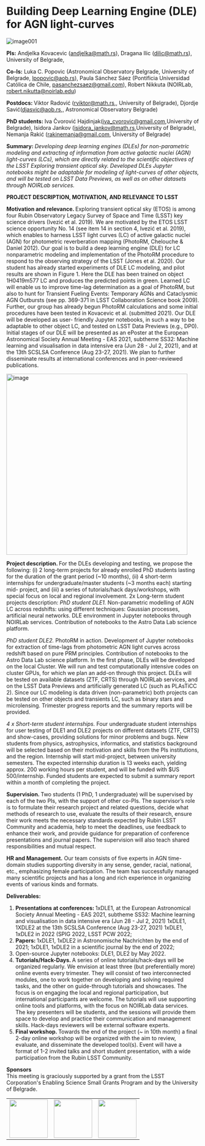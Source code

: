 # Building Deep Learning Engine (DLE) for AGN light-curves

![image001](https://user-images.githubusercontent.com/78701856/121324461-0b87ac80-c911-11eb-8196-2c688f61a4bd.png)

<b> PIs:</b>  Andjelka Kovacevic (andjelka@math.rs), Dragana Ilic (dilic@math.rs), University of Belgrade,

<b> Co-Is:</b>  Luka C. Popovic (Astronomical Observatory Belgrade, University of Belgrade, lpopovic@aob.rs), Paula Sánchez Sáez (Pontificia Universidad Católica de Chile, pasanchezsaez@gmail.com), Robert Nikkuta
(NOIRLab, robert.nikutta@noirlab.edu)

<b> Postdocs: </b> Viktor Radović (rviktor@math.rs,, University of Belgrade), Djordje Savić(djasvic@aob.rs,,
Astronomical Observatory Belgrade)

<b> PhD students: </b> Iva Čvorović Hajdinjak(iva_cvorovic@gmail.com,University of Belgrade), Isidora Jankov (isidora_jankov@math.rs,University of Belgrade), Nemanja Rakić (rakinemanja@gmail.com, University of Belgrade)

<b> Summary: </b> <i>  Developing deep learning engines (DLEs) for non-parametric modeling and extracting of information from active galactic nuclei (AGN) light-curves (LCs), which are directly related to the scientific objectives of the LSST Exploring transient optical sky. Developed DLEs Jupyter notebooks might be adaptable for modeling of light-curves of other objects, and will be tested on LSST Data Previews, as well as on other datasets through NOIRLab services. </i>


<b>  PROJECT DESCRIPTION, MOTIVATION, AND RELEVANCE TO LSST  </b>

<b> Motivation and relevance. </b> Exploring transient optical sky (ETOS) is among four Rubin Observatory Legacy Survey of Space and Time (LSST) key science drivers (Ivezić et al. 2019). We are motivated by the ETOS LSST science opportunity No. 14 (see item 14 in section 4, Ivezić et al. 2019), which enables to harness LSST light curves (LC) of active galactic nuclei (AGN) for photometric reverberation mapping (PhotoRM, Chelouche & Daniel 2012). Our goal is to build a deep learning engine (DLE) for LC nonparametric modeling and implementation of the PhotoRM procedure to respond to the observing strategy of the LSST (Jones et al. 2020). Our student has already started experiments of DLE LC modeling, and pilot results are shown in Figure 1. Here the DLE has been trained on object 1H0419m577 LC and produces the predicted points in green. Learned LC will
enable us to improve time-lag determination as a goal of
PhotoRM, but also to hunt for Transient Fueling Events:
Temporary AGNs and Cataclysmic AGN Outbursts (see pp.
369-371 in LSST Collaboration Science book 2009). Further,
our group has already begun PhotoRM calculations and
some initial procedures have been tested in Kovacevic et al.
(submitted 2021). Our DLE will be developed as user-
friendly Jupyter notebooks, in such a way to be adaptable to
other object LC, and tested on LSST Data Previews (e.g.,
DP0). Initial stages of our DLE will be presented as an
ePoster  at the  European Astronomical Society  Annual
Meeting - EAS 2021, subtheme SS32: Machine learning and visualisation in data intensive era (Jun 28 - Jul 2, 2021), and at the 13th SCSLSA Conference (Aug 23-27, 2021). We plan to further disseminate results at international conferences and in peer-reviewed publications.

<img width="473" alt="image" src="https://user-images.githubusercontent.com/78701856/121322214-14777e80-c90f-11eb-95d1-bd5e2e3a0c80.png">

<b> Project description. </b> For the DLEs developing and testing, we propose the following: (i) 2 long-term projects for already enrolled PhD students lasting for the duration of the grant period (~10 months), (ii) 4 short-term internships for undergraduate/master students (~3 months each) starting mid- project, and (iii) a series of tutorials/hack days/workshops, with special focus on local and regional involvement.
2x Long-term student projects description:
<i> PhD student DLE1. </i> Non-parametric modelling of AGN LC across redshifts: using different techniques: Gaussian processes, artificial neural networks. DLE environment in Jupyter notebooks through NOIRLab services. Contribution of notebooks to the Astro Data Lab science platform.


<i> PhD student DLE2. </i> PhotoRM in action. Development of Jupyter notebooks for extraction of time-lags from photometric AGN light curves across redshift based on pure PRM principles. Contribution of notebooks to the Astro Data Lab science platform.
In the first phase, DLEs will be developed on the local Cluster. We will run and test computationally intensive codes on cluster GPUs, for which we plan an add-on through this project. DLEs will be tested on available datasets (ZTF, CRTS) through NOIRLab services, and on the LSST Data Previews and artificially generated LC (such as PLAsTiCC 2). Since our LC modeling is data driven (non-parametric) both projects can be tested on other objects and transients LC, such as binary stars and microlensing. Trimester progress reports and the summary reports will be provided.

<i> 4 x Short-term student internships. </i> Four undergraduate student internships for user testing of DLE1 and DLE2 projects on different datasets (ZTF, CRTS) and show-cases, providing solutions for minor problems and bugs. New students from physics, astrophysics, informatics, and statistics background will be selected based on their motivation and skills from the PIs institutions, and the region. Internship will start mid-project, between university semesters. The expected internship duration is 13 weeks each, yielding approx. 200 working hours per student, and will be funded with $US 500/internship. Funded students are expected to submit a summary report within a month of completing the project.

<b> Supervision. </b> Two students (1 PhD, 1 undergraduate) will be supervised by each of the two PIs, with the support of other co-PIs. The supervisor’s role is to formulate their research project and related questions, decide what methods of research to use, evaluate the results of their research, ensure their work meets the necessary standards expected by Rubin LSST Community and academia, help to meet the deadlines, use feedback to enhance their work, and provide guidance for preparation of conference presentations and journal papers. The supervision will also teach shared responsibilities and mutual respect. 

<b> HR and Management.</b>  Our team consists of five experts in AGN time-domain studies supporting diversity in any sense, gender, racial, national, etc., emphasizing female participation. The team has successfully managed many scientific projects and has a long and rich experience in organizing events of various kinds and formats.


<b> Deliverables: </b>
<ol> <li> <b> Presentations at conferences: </b>
1xDLE1, at the  European Astronomical Society  Annual Meeting - EAS 2021, subtheme SS32: Machine
learning and visualisation in data intensive era (Jun 28 - Jul 2, 2021) 1xDLE1, 1XDLE2 at the 13th SCSLSA Conference (Aug 23-27, 2021)
1xDLE1, 1xDLE2 in 2022 (SPIG 2022, LSST PCW 2022;
  </li>
  <li>
    <b> Papers: </b>1xDLE1, 1xDLE2 in Astronomische Nachrichten by the end of 2021; 1xDLE1, 1xDLE2 in a scientific journal by the end of 2022; </li>
  <li> Open-source Jupyter notebooks: DLE1, DLE2 by May 2022. </li>


  <li>  <b> Tutorials/Hack-Days. </b>  A series of online tutorials/hack-days will be organized regularly. We envision at least three (but preferentially more) online events every trimester. They will consist of two interconnected modules, one to work together on developing and solving required tasks, and the other on guide-through tutorials and showcases. The focus is on engaging the local and regional participation, but international participants are welcome. The tutorials will use supporting online tools and platforms, with the focus on NOIRLab data services. The key presenters will be students, and the sessions will provide them space to develop and practice their communication and management skills. Hack-days reviewers will be external software experts. </li>
  
  <li> <b> Final workshop. </b> Towards the end of the project (~ in 10th month) a final 2-day online workshop will be organized with the aim to review, evaluate, and disseminate the developed tool(s). Event will have a format of 1-2 invited talks and short student presentation, with a wide participation from the Rubin LSST Community. </li>
  </ol>


<b> Sponsors </b>
<br>
This meeting is graciously supported by a grant from the LSST Corporation's Enabling Science Small Grants Program and by the University of Belgrade.

<table>
  
  <tr>
    <td><img width=100 height=100 src="https://user-images.githubusercontent.com/78701856/121324461-0b87ac80-c911-11eb-8196-2c688f61a4bd.png"> </td>
    <td> <img width =100 height=100 src="https://user-images.githubusercontent.com/78701856/121673183-edf14900-cab0-11eb-83e6-ceeac881c2f9.png"></td> 
    <td> <img width=100 height=100 src="https://user-images.githubusercontent.com/78701856/121673230-f8abde00-cab0-11eb-8f1c-eacf6c399c4b.png"> </td>

  </tr>
 </table>


